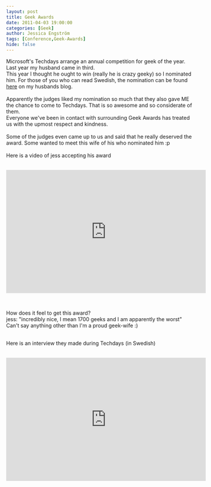 ```yaml
---
layout: post
title: Geek Awards
date: 2011-04-03 19:00:00
categories: [Geek]
author: Jessica Engström
tags: [Conference,Geek-Awards]
hide: false
---
```

<p>Microsoft's Techdays arrange an annual competition for geek of the year. Last year my husband came in third.<br>This year I thought he ought to win (really he is crazy geeky) so I nominated him. For those of you who can read Swedish, the nomination can be found <a href="http://www.apeoholic.se/page/Geek-Award-nomineringen.aspx" target="_blank">here</a> on my husbands blog.<br><br>Apparently the judges liked my nomination so much that they also gave ME the chance to come to Techdays. That is so awesome and so considerate of them.<br>Everyone we've been in contact with surrounding Geek Awards has treated us with the upmost respect and kindness.<br><br>Some of the judges even came up to us and said that he really <span title="Klicka om du vill visa alternativa &ouml;vers&auml;ttningar" class="hps">deserved the award. Some wanted to meet this wife of his who nominated him :p<br><br>Here is a video of jess accepting his award <br><br></span></p> <p><iframe title="YouTube video player" height="334" src="http://www.youtube.com/embed/sKPfreZRH6g" frameborder="0" width="540"></iframe></p> <p>&nbsp;</p> <p>How does it feel to get this award?<br>jess: "<span title="Klicka om du vill visa alternativa &ouml;vers&auml;ttningar" class="hps">incredibly</span> <span title="Klicka om du vill visa alternativa &ouml;vers&auml;ttningar" class="hps">nice</span><span title="Klicka om du vill visa alternativa &ouml;vers&auml;ttningar">,</span> <span title="Klicka om du vill visa alternativa &ouml;vers&auml;ttningar" class="hps">I</span> <span title="Klicka om du vill visa alternativa &ouml;vers&auml;ttningar" class="hps">mean</span> <span title="Klicka om du vill visa alternativa &ouml;vers&auml;ttningar" class="hps">1700</span> <span title="Klicka om du vill visa alternativa &ouml;vers&auml;ttningar" class="hps">geeks</span> <span title="Klicka om du vill visa alternativa &ouml;vers&auml;ttningar" class="hps">and</span> <span title="Klicka om du vill visa alternativa &ouml;vers&auml;ttningar" class="hps">I am</span> <span title="Klicka om du vill visa alternativa &ouml;vers&auml;ttningar" class="hps">apparently</span> <span title="Klicka om du vill visa alternativa &ouml;vers&auml;ttningar" class="hps">the worst"<br>Can't say anything other than I'm a proud geek-wife :)</span></p> <p><br>Here is an interview they made during Techdays (in Swedish)</p> <p><br><iframe title="YouTube video player" height="334" src="http://www.youtube.com/embed/ZBn2Vm_cyew" frameborder="0" width="540"></iframe></p>
